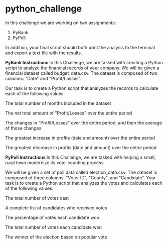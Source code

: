 # python_challenge

In this challenge we are working on two assignments:

1. PyBank
2. PyPoll

In addition, your final script should both print the analysis to the terminal and export a text file with the results.

<b> PyBank Instructions </b>
In this Challenge, we are tasked with creating a Python script to analyze the financial records of your company. We will be given a financial dataset called budget_data.csv. The dataset is composed of two columns: "Date" and "Profit/Losses".

Our task is to create a Python script that analyzes the records to calculate each of the following values:

The total number of months included in the dataset

The net total amount of "Profit/Losses" over the entire period

The changes in "Profit/Losses" over the entire period, and then the average of those changes

The greatest increase in profits (date and amount) over the entire period

The greatest decrease in profits (date and amount) over the entire period

<b> PyPoll Instructions </b>
In this Challenge, we are tasked with helping a small, rural town modernize its vote-counting process.

We will be given a set of poll data called election_data.csv. The dataset is composed of three columns: "Voter ID", "County", and "Candidate". Your task is to create a Python script that analyzes the votes and calculates each of the following values:

The total number of votes cast

A complete list of candidates who received votes

The percentage of votes each candidate won

The total number of votes each candidate won

The winner of the election based on popular vote